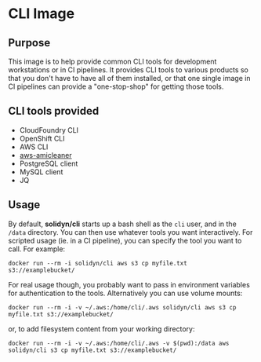 # CLI Image
## Purpose

This image is to help provide common CLI tools for development workstations or in CI pipelines. It provides CLI tools to various products so that you don't have to have all of them installed, or that one single image in CI pipelines can provide a "one-stop-shop" for getting those tools.

## CLI tools provided

* CloudFoundry CLI
* OpenShift CLI
* AWS CLI
* [aws-amicleaner](https://github.com/bonclay7/aws-amicleaner)
* PostgreSQL client
* MySQL client
* JQ

## Usage
By default, **solidyn/cli** starts up a bash shell as the `cli` user, and in the `/data` directory.
You can then use whatever tools you want interactively. For scripted usage (ie. in a CI pipeline), you can specify the tool you want to call.
For example:
```
docker run --rm -i solidyn/cli aws s3 cp myfile.txt s3://examplebucket/
```

For real usage though, you probably want to pass in environment variables for authentication to the tools. Alternatively you can use volume mounts:
```
docker run --rm -i -v ~/.aws:/home/cli/.aws solidyn/cli aws s3 cp myfile.txt s3://examplebucket/
```
or, to add filesystem content from your working directory:
```
docker run --rm -i -v ~/.aws:/home/cli/.aws -v $(pwd):/data aws solidyn/cli s3 cp myfile.txt s3://examplebucket/
```
